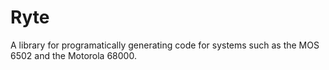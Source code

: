 # Ryte

A library for programatically generating code for systems such as
the MOS 6502 and the Motorola 68000.
